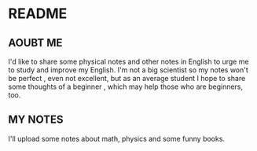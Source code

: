 # README

## AOUBT ME

I'd like to share some physical notes and other notes in English to urge me to study and improve my English.  I'm not a big scientist so my notes won't be perfect , even not excellent, but as an average student I hope to share some thoughts of a beginner , which may help those who are beginners, too.

## MY NOTES

I'll upload some notes about math, physics and some funny books. 
